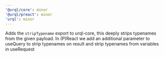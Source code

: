 ```yaml
---
'@urql/core': minor
'@urql/preact': minor
'urql': minor
---
```


Adds the `stripTypename` export to urql-core, this deeply strips typenames from the given payload. In (P)React we add an additional parameter to useQuery to strip typenames on result and strip typenames from variables in useRequest
